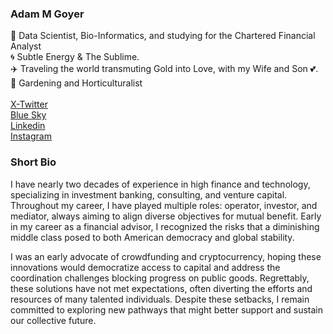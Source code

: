 <!--
**AdamGoyer/adamgoyer** is a ✨ _special_ ✨ repository because its `README.md` (this file) appears on your GitHub profile.

-->
### Adam M Goyer
🔭 Data Scientist, Bio-Informatics, and studying for the Chartered Financial Analyst<br>
🌀 Subtle Energy & The Sublime. <br>
✈️ Traveling the world transmuting Gold into Love, with my Wife and Son 💕. <br>
🌱 Gardening and Horticulturalist <br>
<br>
[X-Twitter](https://twitter.com/AdamGoyer) <br>
[Blue Sky](https://bsky.app/profile/adamgoyer.bsky.social) <br>
[Linkedin](https://www.linkedin.com/in/adamgoyer) <br>
[Instagram](https://www.instagram.com/adamgoyer) <br>

### Short Bio <br>
I have nearly two decades of experience in high finance and technology, specializing in investment banking, consulting, and venture capital. Throughout my career, I have played multiple roles: operator, investor, and mediator, always aiming to align diverse objectives for mutual benefit. Early in my career as a financial advisor, I recognized the risks that a diminishing middle class posed to both American democracy and global stability.

I was an early advocate of crowdfunding and cryptocurrency, hoping these innovations would democratize access to capital and address the coordination challenges blocking progress on public goods. Regrettably, these solutions have not met expectations, often diverting the efforts and resources of many talented individuals. Despite these setbacks, I remain committed to exploring new pathways that might better support and sustain our collective future.
